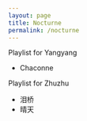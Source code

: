 ```yaml
---
layout: page
title: Nocturne
permalink: /nocturne
---
```


Playlist for Yangyang  
* Chaconne

Playlist for Zhuzhu  
* 泪桥
* 晴天

